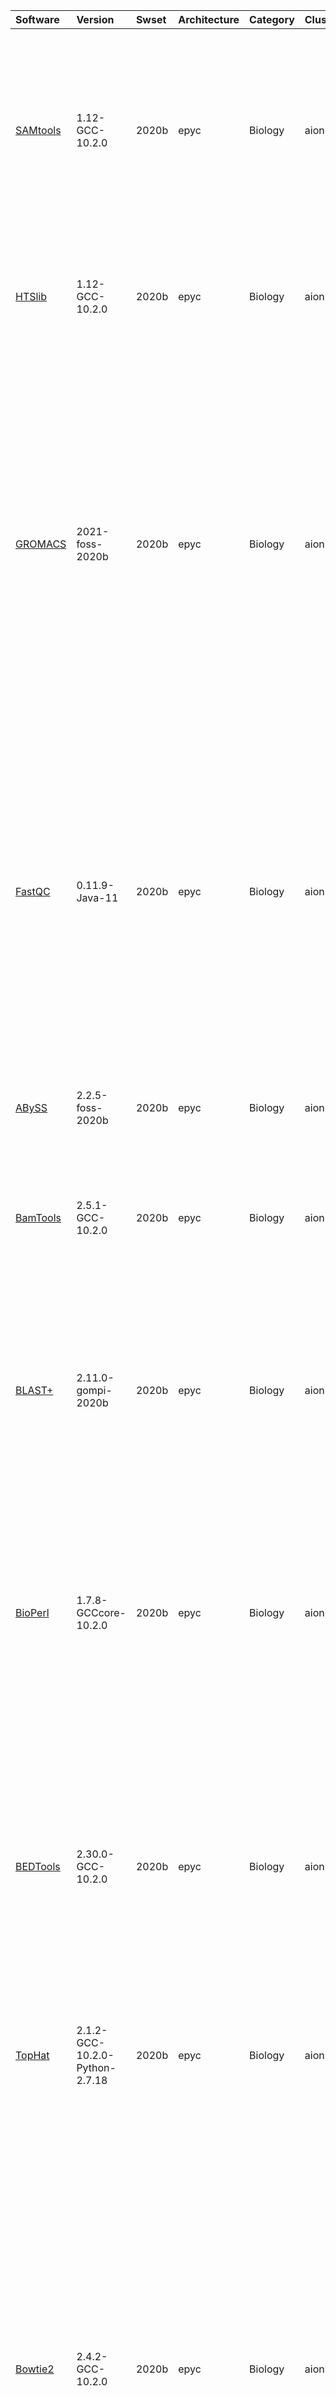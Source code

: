 | Software                                                                             | Version                               | Swset        | Architecture   | Category       | Clusters    | Description                                                                                                                                                                                                                                                                                                                                                                                                                                                                                                     |
|:-------------------------------------------------------------------------------------|:--------------------------------------|:-------------|:---------------|:---------------|:------------|:----------------------------------------------------------------------------------------------------------------------------------------------------------------------------------------------------------------------------------------------------------------------------------------------------------------------------------------------------------------------------------------------------------------------------------------------------------------------------------------------------------------|
| <p><a href=https://www.htslib.org/>SAMtools</a></p>                                  | <p>1.12-GCC-10.2.0</p>                | <p>2020b</p> | <p>epyc</p>    | <p>Biology</p> | <p>aion</p> | SAM Tools provide various utilities for manipulating alignments in the SAM format, including sorting, merging, indexing and generating alignments in a per-position format.                                                                                                                                                                                                                                                                                                                                     |
| <p><a href=https://www.htslib.org/>HTSlib</a></p>                                    | <p>1.12-GCC-10.2.0</p>                | <p>2020b</p> | <p>epyc</p>    | <p>Biology</p> | <p>aion</p> | A C library for reading/writing high-throughput sequencing data. This package includes the utilities bgzip and tabix                                                                                                                                                                                                                                                                                                                                                                                            |
| <p><a href=https://www.gromacs.org>GROMACS</a></p>                                   | <p>2021-foss-2020b</p>                | <p>2020b</p> | <p>epyc</p>    | <p>Biology</p> | <p>aion</p> | GROMACS is a versatile package to perform molecular dynamics, i.e. simulate the Newtonian equations of motion for systems with hundreds to millions of particles. This is a CPU only build, containing both MPI and threadMPI builds for both single and double precision. It also contains the gmxapi extension for the single precision MPI build.                                                                                                                                                            |
| <p><a href=https://www.bioinformatics.babraham.ac.uk/projects/fastqc/>FastQC</a></p> | <p>0.11.9-Java-11</p>                 | <p>2020b</p> | <p>epyc</p>    | <p>Biology</p> | <p>aion</p> | FastQC is a quality control application for high throughput sequence data. It reads in sequence data in a variety of formats and can either provide an interactive application to review the results of several different QC checks, or create an HTML based report which can be integrated into a pipeline.                                                                                                                                                                                                    |
| <p><a href=https://www.bcgsc.ca/platform/bioinfo/software/abyss>ABySS</a></p>        | <p>2.2.5-foss-2020b</p>               | <p>2020b</p> | <p>epyc</p>    | <p>Biology</p> | <p>aion</p> | Assembly By Short Sequences - a de novo, parallel, paired-end sequence assembler                                                                                                                                                                                                                                                                                                                                                                                                                                |
| <p><a href=https://github.com/pezmaster31/bamtools>BamTools</a></p>                  | <p>2.5.1-GCC-10.2.0</p>               | <p>2020b</p> | <p>epyc</p>    | <p>Biology</p> | <p>aion</p> | BamTools provides both a programmer's API and an end-user's toolkit for handling BAM files.                                                                                                                                                                                                                                                                                                                                                                                                                     |
| <p><a href=https://blast.ncbi.nlm.nih.gov/>BLAST+</a></p>                            | <p>2.11.0-gompi-2020b</p>             | <p>2020b</p> | <p>epyc</p>    | <p>Biology</p> | <p>aion</p> | Basic Local Alignment Search Tool, or BLAST, is an algorithm for comparing primary biological sequence information, such as the amino-acid sequences of different proteins or the nucleotides of DNA sequences.                                                                                                                                                                                                                                                                                                 |
| <p><a href=https://bioperl.org/>BioPerl</a></p>                                      | <p>1.7.8-GCCcore-10.2.0</p>           | <p>2020b</p> | <p>epyc</p>    | <p>Biology</p> | <p>aion</p> | Bioperl is the product of a community effort to produce Perl code which is useful in biology. Examples include Sequence objects, Alignment objects and database searching objects.                                                                                                                                                                                                                                                                                                                              |
| <p><a href=https://bedtools.readthedocs.io/>BEDTools</a></p>                         | <p>2.30.0-GCC-10.2.0</p>              | <p>2020b</p> | <p>epyc</p>    | <p>Biology</p> | <p>aion</p> | BEDTools: a powerful toolset for genome arithmetic. The BEDTools utilities allow one to address common genomics tasks such as finding feature overlaps and computing coverage. The utilities are largely based on four widely-used file formats: BED, GFF/GTF, VCF, and SAM/BAM.                                                                                                                                                                                                                                |
| <p><a href=http://ccb.jhu.edu/software/tophat/>TopHat</a></p>                        | <p>2.1.2-GCC-10.2.0-Python-2.7.18</p> | <p>2020b</p> | <p>epyc</p>    | <p>Biology</p> | <p>aion</p> | TopHat is a fast splice junction mapper for RNA-Seq reads.                                                                                                                                                                                                                                                                                                                                                                                                                                                      |
| <p><a href=http://bowtie-bio.sourceforge.net/bowtie2/index.shtml>Bowtie2</a></p>     | <p>2.4.2-GCC-10.2.0</p>               | <p>2020b</p> | <p>epyc</p>    | <p>Biology</p> | <p>aion</p> | Bowtie 2 is an ultrafast and memory-efficient tool for aligning sequencing reads to long reference sequences. It is particularly good at aligning reads of about 50 up to 100s or 1,000s of characters, and particularly good at aligning to relatively long (e.g. mammalian) genomes. Bowtie 2 indexes the genome with an FM Index to keep its memory footprint small: for the human genome, its memory footprint is typically around 3.2 GB. Bowtie 2 supports gapped, local, and paired-end alignment modes. |
| <p><a href=http://bio-bwa.sourceforge.net/>BWA</a></p>                               | <p>0.7.17-GCC-10.2.0</p>              | <p>2020b</p> | <p>epyc</p>    | <p>Biology</p> | <p>aion</p> | Burrows-Wheeler Aligner (BWA) is an efficient program that aligns relatively short nucleotide sequences against a long reference sequence such as the human genome.                                                                                                                                                                                                                                                                                                                                             |